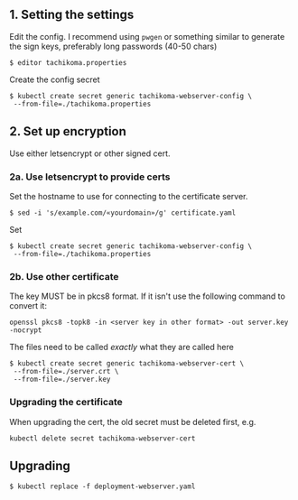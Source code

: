 ## 1. Setting the settings

Edit the config. I recommend using `pwgen` or something similar to generate 
the sign keys, preferably long passwords (40-50 chars)
```
$ editor tachikoma.properties
```

Create the config secret
```
$ kubectl create secret generic tachikoma-webserver-config \
 --from-file=./tachikoma.properties
```

## 2. Set up encryption

Use either letsencrypt or other signed cert.

### 2a. Use letsencrypt to provide certs
Set the hostname to use for connecting to the certificate server. 
```
$ sed -i 's/example.com/«yourdomain»/g' certificate.yaml
```

Set 
```
$ kubectl create secret generic tachikoma-webserver-config \
 --from-file=./tachikoma.properties
```



### 2b. Use other certificate

The key MUST be in pkcs8 format. If it isn't use the following command to convert it:
```
openssl pkcs8 -topk8 -in <server key in other format> -out server.key -nocrypt
```

The files need to be called _exactly_ what they are called here

```
$ kubectl create secret generic tachikoma-webserver-cert \
 --from-file=./server.crt \
 --from-file=./server.key
```

### Upgrading the certificate

When upgrading the cert, the old secret must be deleted first, e.g.
```
kubectl delete secret tachikoma-webserver-cert
```


## Upgrading

```
$ kubectl replace -f deployment-webserver.yaml
```

